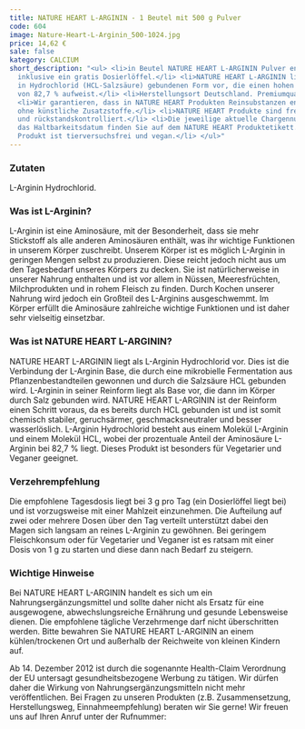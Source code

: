 ```yaml
---
title: NATURE HEART L-ARGININ - 1 Beutel mit 500 g Pulver
code: 604
image: Nature-Heart-L-Arginin_500-1024.jpg
price: 14,62 €
sale: false
kategory: CALCIUM
short_description: "<ul> <li>in Beutel NATURE HEART L-ARGININ Pulver enthält 500 g
  inklusive ein gratis Dosierlöffel.</li> <li>NATURE HEART L-ARGININ liegt in der
  in Hydrochlorid (HCL-Salzsäure) gebundenen Form vor, die einen hohen L-Arginin Anteil
  von 82,7 % aufweist.</li> <li>Herstellungsort Deutschland. Premiumqualität!</li>
  <li>Wir garantieren, dass in NATURE HEART Produkten Reinsubstanzen enthalten sind
  ohne künstliche Zusatzstoffe.</li> <li>NATURE HEART Produkte sind frei von Magnesiumstearat
  und rückstandskontrolliert.</li> <li>Die jeweilige aktuelle Chargennummer sowie
  das Haltbarkeitsdatum finden Sie auf dem NATURE HEART Produktetikett.</li> <li>Dieses
  Produkt ist tierversuchsfrei und vegan.</li> </ul>"
---
```


<h3>Zutaten</h3>
<p>
  L-Arginin Hydrochlorid.
</p>

<h3>Was ist L-Arginin?</h3>
<p>
  L-Arginin ist eine Aminosäure, mit der Besonderheit, dass sie mehr Stickstoff als alle anderen Aminosäuren enthält, was ihr wichtige Funktionen in unserem Körper zuschreibt. Unserem Körper ist es möglich L-Arginin in geringen Mengen selbst zu produzieren. Diese reicht jedoch nicht aus um den Tagesbedarf unseres Körpers zu decken.
  Sie ist natürlicherweise in unserer Nahrung enthalten und ist vor allem in Nüssen, Meeresfrüchten, Milchprodukten und in rohem Fleisch zu finden. Durch Kochen unserer Nahrung wird jedoch ein Großteil des L-Arginins ausgeschwemmt.
  Im Körper erfüllt die Aminosäure zahlreiche wichtige Funktionen und ist daher sehr vielseitig einsetzbar.
</p>

<h3>Was ist NATURE HEART L-ARGININ?</h3>
<p>
  NATURE HEART L-ARGININ liegt als L-Arginin Hydrochlorid vor. Dies ist die Verbindung der L-Arginin Base, die durch eine mikrobielle Fermentation aus Pflanzenbestandteilen gewonnen und durch die Salzsäure HCL gebunden wird. L-Arginin in seiner Reinform liegt als Base vor, die dann im Körper durch Salz gebunden wird. NATURE HEART L-ARGININ ist der Reinform einen Schritt voraus, da es bereits durch HCL gebunden ist und ist somit chemisch stabiler, geruchsärmer, geschmacksneutraler und besser wasserlöslich.
  L-Arginin Hydrochlorid besteht aus einem Molekül L-Arginin und einem Molekül HCL, wobei der prozentuale Anteil der Aminosäure L-Arginin bei 82,7 % liegt. Dieses Produkt ist besonders für Vegetarier und Veganer geeignet.
</p>

<h3>Verzehrempfehlung</h3>
<p>
  Die empfohlene Tagesdosis liegt bei 3 g pro Tag (ein Dosierlöffel liegt bei) und ist vorzugsweise mit einer Mahlzeit einzunehmen.
  Die Aufteilung auf zwei oder mehrere Dosen über den Tag verteilt unterstützt dabei den Magen sich langsam an reines L-Arginin zu gewöhnen. Bei geringem Fleischkonsum oder für Vegetarier und Veganer ist es ratsam mit einer Dosis von 1 g zu starten und diese dann nach Bedarf zu steigern.
</p>

<h3>Wichtige Hinweise</h3>
<p>
  Bei NATURE HEART L-ARGININ  handelt es sich um ein Nahrungsergänzungsmittel und sollte daher nicht als Ersatz für eine ausgewogene, abwechslungsreiche Ernährung und gesunde Lebensweise dienen. Die empfohlene tägliche Verzehrmenge darf nicht überschritten werden. Bitte bewahren Sie NATURE HEART L-ARGININ an einem kühlen/trockenen Ort und außerhalb der Reichweite von kleinen Kindern auf.
</p>
<p>
  Ab 14. Dezember 2012 ist durch die sogenannte Health-Claim Verordnung der EU untersagt gesundheitsbezogene Werbung zu tätigen. Wir dürfen daher die Wirkung von Nahrungsergänzungsmitteln nicht mehr veröffentlichen. Bei Fragen zu unseren Produkten (z.B. Zusammensetzung, Herstellungsweg, Einnahmeempfehlung) beraten wir Sie gerne! Wir freuen uns auf Ihren Anruf unter der Rufnummer:
</p>
